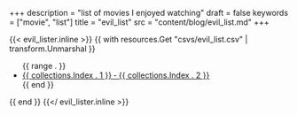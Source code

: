 +++
description = "list of movies I enjoyed watching"
draft = false
keywords = ["movie", "list"]
title = "evil_list"
src = "content/blog/evil_list.md"
+++

{{< evil_lister.inline >}}
  {{ with resources.Get "csvs/evil_list.csv" | transform.Unmarshal }}
    <ul>
      {{ range . }}
          <li><a href="https://www.imdb.com/title/tt{{ collections.Index . 0 }}/">{{ collections.Index . 1 }} &hyphen; {{ collections.Index . 2 }}</a></li>
      {{ end }}
    </ul>
  {{ end }}
{{</ evil_lister.inline >}}
